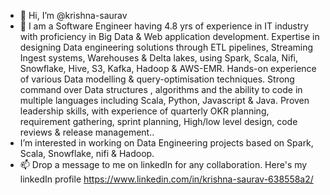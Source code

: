 - 👋 Hi, I’m @krishna-saurav
- 👀 I am a Software Engineer having 4.8 yrs of experience in IT industry with proficiency in Big Data & Web application development. Expertise in designing Data engineering solutions through ETL pipelines, Streaming Ingest systems, Warehouses & Delta lakes, using Spark, Scala, Nifi, Snowflake, Hive, S3,  Kafka, Hadoop & AWS-EMR. Hands-on experience of various Data modelling & query-optimisation techniques. Strong command over Data structures , algorithms and the ability to code in multiple languages including Scala, Python, Javascript & Java. Proven leadership skills, with experience of quarterly OKR planning, requirement gathering, sprint planning, High/low level design, code reviews & release management.. 
- I’m interested in working on Data Engineering projects based on Spark, Scala, Snowflake, nifi & Hadoop.
- 📫 Drop a message to me on linkedIn for any collaboration. Here's my linkedIn profile https://www.linkedin.com/in/krishna-saurav-638558a2/
